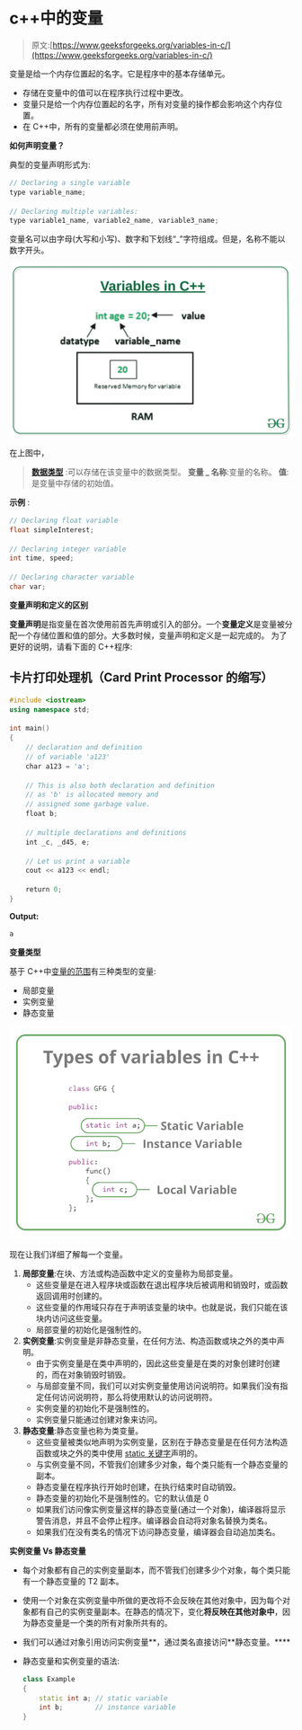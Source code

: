 # c++中的变量

> 原文:[https://www.geeksforgeeks.org/variables-in-c/](https://www.geeksforgeeks.org/variables-in-c/)

变量是给一个内存位置起的名字。它是程序中的基本存储单元。

*   存储在变量中的值可以在程序执行过程中更改。
*   变量只是给一个内存位置起的名字，所有对变量的操作都会影响这个内存位置。
*   在 C++中，所有的变量都必须在使用前声明。

**如何声明变量？**

典型的变量声明形式为:

```cpp
// Declaring a single variable
type variable_name;

// Declaring multiple variables:
type variable1_name, variable2_name, variable3_name;
```

变量名可以由字母(大写和小写)、数字和下划线“_”字符组成。但是，名称不能以数字开头。

![](img/f52ca0b393127a1fa153583f9d2350ee.png)

在上图中，

> [**数据类型**](https://www.geeksforgeeks.org/c-data-types/) :可以存储在该变量中的数据类型。
> **变量 _ 名称**:变量的名称。
> **值**:是变量中存储的初始值。

**示例** :

```cpp
// Declaring float variable
float simpleInterest; 

// Declaring integer variable
int time, speed; 

// Declaring character variable
char var; 
```

**变量声明和定义的区别**

**变量声明**是指变量在首次使用前首先声明或引入的部分。一个**变量定义**是变量被分配一个存储位置和值的部分。大多数时候，变量声明和定义是一起完成的。
为了更好的说明，请看下面的 C++程序:

## 卡片打印处理机（Card Print Processor 的缩写）

```cpp
#include <iostream>
using namespace std;

int main()
{
    // declaration and definition
    // of variable 'a123'
    char a123 = 'a';

    // This is also both declaration and definition
    // as 'b' is allocated memory and
    // assigned some garbage value.
    float b;

    // multiple declarations and definitions
    int _c, _d45, e;

    // Let us print a variable
    cout << a123 << endl;

    return 0;
}
```

**Output:** 

```cpp
a
```

**变量类型**

基于 C++中[变量的范围](https://www.geeksforgeeks.org/scope-of-variables-in-c/)有三种类型的变量:

*   局部变量
*   实例变量
*   静态变量

![](img/cd2a1ba66cb2809230d7a2bac37e8560.png)

现在让我们详细了解每一个变量。

1.  **局部变量**:在块、方法或构造函数中定义的变量称为局部变量。
    *   这些变量是在进入程序块或函数在退出程序块后被调用和销毁时，或函数返回调用时创建的。
    *   这些变量的作用域只存在于声明该变量的块中。也就是说，我们只能在该块内访问这些变量。
    *   局部变量的初始化是强制性的。
2.  **实例变量**:实例变量是非静态变量，在任何方法、构造函数或块之外的类中声明。
    *   由于实例变量是在类中声明的，因此这些变量是在类的对象创建时创建的，而在对象销毁时销毁。
    *   与局部变量不同，我们可以对实例变量使用访问说明符。如果我们没有指定任何访问说明符，那么将使用默认的访问说明符。
    *   实例变量的初始化不是强制性的。
    *   实例变量只能通过创建对象来访问。
3.  **静态变量**:静态变量也称为类变量。
    *   这些变量被类似地声明为实例变量，区别在于静态变量是在任何方法构造函数或块之外的类中使用 [static 关键字](https://www.geeksforgeeks.org/static-keyword-cpp/)声明的。
    *   与实例变量不同，不管我们创建多少对象，每个类只能有一个静态变量的副本。
    *   静态变量在程序执行开始时创建，在执行结束时自动销毁。
    *   静态变量的初始化不是强制性的。它的默认值是 0
    *   如果我们访问像实例变量这样的静态变量(通过一个对象)，编译器将显示警告消息，并且不会停止程序。编译器会自动将对象名替换为类名。
    *   如果我们在没有类名的情况下访问静态变量，编译器会自动追加类名。

**实例变量 Vs 静态变量**

*   每个对象都有自己的实例变量副本，而不管我们创建多少个对象，每个类只能有一个静态变量的 T2 副本。
*   使用一个对象在实例变量中所做的更改将不会反映在其他对象中，因为每个对象都有自己的实例变量副本。在静态的情况下，变化**将反映在其他对象中**，因为静态变量是一个类的所有对象所共有的。
*   我们可以通过对象引用访问实例变量**，通过类名直接访问**静态变量。****
*   静态变量和实例变量的语法:

    ```cpp
    class Example
    {
        static int a; // static variable
        int b;        // instance variable
    }
    ```